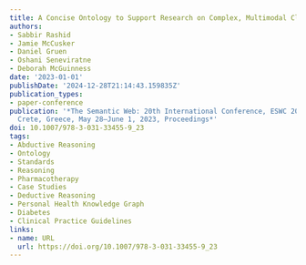 ```yaml
---
title: A Concise Ontology to Support Research on Complex, Multimodal Clinical Reasoning
authors:
- Sabbir Rashid
- Jamie McCusker
- Daniel Gruen
- Oshani Seneviratne
- Deborah McGuinness
date: '2023-01-01'
publishDate: '2024-12-28T21:14:43.159835Z'
publication_types:
- paper-conference
publication: '*The Semantic Web: 20th International Conference, ESWC 2023, Hersonissos,
  Crete, Greece, May 28–June 1, 2023, Proceedings*'
doi: 10.1007/978-3-031-33455-9_23
tags:
- Abductive Reasoning
- Ontology
- Standards
- Reasoning
- Pharmacotherapy
- Case Studies
- Deductive Reasoning
- Personal Health Knowledge Graph
- Diabetes
- Clinical Practice Guidelines
links:
- name: URL
  url: https://doi.org/10.1007/978-3-031-33455-9_23
---
```

